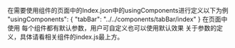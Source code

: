  在需要使用组件的页面中的Index.json中的usingComponents进行定义以下为例
 "usingComponents": {
    "tabBar": "../../components/tabBar/index"
  }
 在页面中使用 <tabBar tabBarInfo="{{  }}" />
 每个组件都有默认参数，用户可自定义也可以使用默认效果
 关于参数的定义，具体请看相关组件的index.js最上方。
